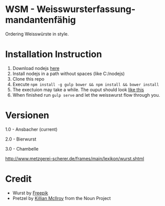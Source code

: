 # WSM - Weisswursterfassung-mandantenfähig

Ordering Weisswürste in style.

# Installation Instruction

1. Download nodejs [here](https://nodejs.org/en/)
2. Install nodejs in a path without spaces (like C:/nodejs)
3. Clone this repo
4. Execute `npm install -g gulp bower && npm install && bower install`
5. The exectuion may take a while. The ouput should look [like this](https://github.com/peter-mueller/weisswurstverwaltung/issues/1#issuecomment-153071900)
6. When finished run `gulp serve` and let the weisswurst flow through you.

# Versionen

1.0 - Ansbacher (current)

2.0 - Bierwurst

3.0 - Chambelle

http://www.metzgerei-scherer.de/frames/main/lexikon/wurst.shtml

# Credit

* Wurst by [Freepik](http://www.flaticon.com/authors/freepik)
* Pretzel by [Killian McIlroy](https://thenounproject.com/Killian.mcilroy/) from the Noun Project

